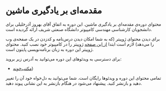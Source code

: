 # مقدمه‌ای بر یادگیری ماشین
محتوای دوره‌ی مقدمه‌ای بر یادگیری ماشین. این دوره به اتفاق آقای بهروز آذرخلیلی برای دانشجویان کارشناسی مهندسی کامپیوتر دانشگاه صنعتی شریف ارائه گردیده است. 

برای دیدن محتوای ژوپیتر (که به شما امکان دیدن درس‌نامه و کدزدن در یک صفحه‌ی وب را می‌دهد) لازم است ابتدا [از این صفحه](https://jupyter.org/install) ژوپیتر را در کامپیوتر خود نصب کنید. محتوای ژوپیتر این دوره به زبان برنامه‌نویسی پایتون است.

برای دسترسی به ویدئوهای این دوره می‌توانید به آدرس زیر بروید:
* [مکتب‌خونه](https://maktabkhooneh.org/course/آموزش-رایگان-مقدمه-یادگیری-ماشین-mk1815/))

تمامی محتوای این دوره و ویدئوها رایگان است. شما می‌توانید به دل‌خواه خود آن را تغییر دهید و بازنشر کنید. پیشنهاد می‌شود در هنگام بازنشر به این نشانی پیوند دهید.
